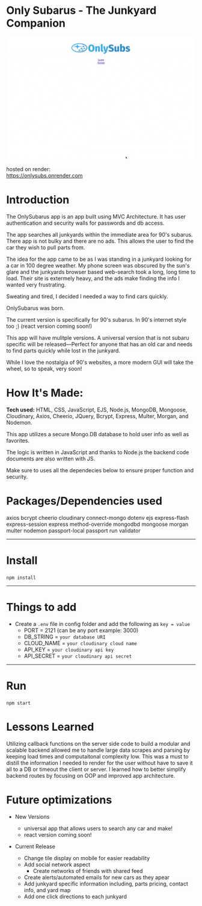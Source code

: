 # Only Subarus - The Junkyard Companion

![gif of app in action](https://raw.githubusercontent.com/ronaldconn/onlysubs/main/onlysubs.gif)

hosted on render:<br>
https://onlysubs.onrender.com<br>

# Introduction

The OnlySubarus app is an app built using MVC Architecture. It has user authentication and security walls for passwords and db access.

The app searches all junkyards within the immediate area for 90's subarus. There app is not bulky and there are no ads. This allows the user to find the car they wish to pull parts from.

The idea for the app came to be as I was standing in a junkyard looking for a car in 100 degree weather. My phone screen was obscured by the sun's glare and the junkyards browser based web-search took a long, long time to load. Their site is extermely heavy, and the ads make finding the info I wanted very frustrating.

Sweating and tired, I decided I needed a way to find cars quickly. 

OnlySubarus was born. 

The current version is specifically for 90's subarus. In 90's internet style too ;) (react version coming soon!)

This app will have mulitple versions. A universal version that is not subaru specific will be released––Perfect for anyone that has an old car and needs to find parts quickly while lost in the junkyard.

While I love the nostalgia of 90's websites, a more modern GUI will take the wheel, so to speak, very soon!

# How It's Made:
**Tech used:** HTML, CSS, JavaScript, EJS, Node.js, MongoDB, Mongoose, Cloudinary, Axios, Cheerio, JQuery, Bcrypt, Express, Multer, Morgan, and Nodemon.

This app utilizes a secure Mongo.DB database to hold user info as well as favorites.

The logic is written in JavaScript and thanks to Node.js the backend code documents are also written with JS.

Make sure to uses all the dependecies below to ensure proper function and security.


# Packages/Dependencies used 

axios
bcrypt
cheerio
cloudinary
connect-mongo
dotenv
ejs
express-flash
express-session
express
method-override
mongodbd
mongoose
morgan
multer
nodemon
passport-local
passport
run
validator

---

# Install

`npm install`

--- 

# Things to add

- Create a `.env` file in config folder and add the following as `key = value`
  - PORT = 2121 (can be any port example: 3000)
  - DB_STRING = `your database URI`
  - CLOUD_NAME = `your cloudinary cloud name`
  - API_KEY = `your cloudinary api key`
  - API_SECRET = `your cloudinary api secret`

---

# Run

`npm start`
 
# Lessons Learned

Utilizing callback functions on the server side code to build a modular and scalable backend allowed me to handle large data scrapes and parsing by keeping load times and computaitonal complexity low. This was a must to distill the information I needed to render for the user without have to save it all to a DB or timeout the client or server. I learned how to better simplify backend routes by focusing on OOP and improved app architecture.

# Future optimizations
- New Versions
   - universal app that allows users to search any car and make!
   - react version coming soon!

- Current Release
  - Change tile display on mobile for easier readability
  - Add social network aspect
    - Create networks of friends with shared feed
  - Create alerts/automated emails for new cars as they apear 
  - Add junkyard specific information including, parts pricing, contact info, and yard map
  - Add one click directions to each junkyard


